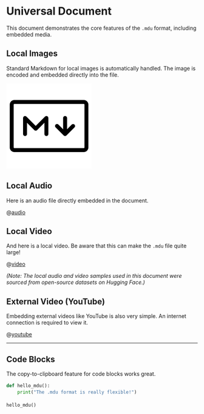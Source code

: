 # Universal Document

This document demonstrates the core features of the `.mdu` format, including embedded media.

## Local Images

Standard Markdown for local images is automatically handled. The image is encoded and embedded directly into the file.

![Markdown Logo](markdown_logo.png)

## Local Audio

Here is an audio file directly embedded in the document.

@[audio](sample_audio.mp3)

## Local Video

And here is a local video. Be aware that this can make the `.mdu` file quite large!

@[video](sample_video.mp4)

*(Note: The local audio and video samples used in this document were sourced from open-source datasets on Hugging Face.)*

## External Video (YouTube)

Embedding external videos like YouTube is also very simple. An internet connection is required to view it.

@[youtube](mPZkdNFkNps)

---

## Code Blocks

The copy-to-clipboard feature for code blocks works great.

```python
def hello_mdu():
    print("The .mdu format is really flexible!")

hello_mdu()
```